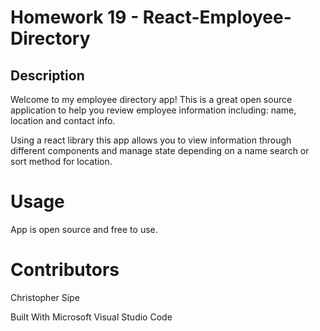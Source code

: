 # Homework 19 - React-Employee-Directory

## Description
Welcome to my employee directory app! This is a great open source application to help you review employee information including: name, location and contact info.

Using a react library this app allows you to view information through different components and manage state depending on a name search or sort method for location.

# Usage
App is open source and free to use.

# Contributors
Christopher Sipe

Built With
Microsoft Visual Studio Code

